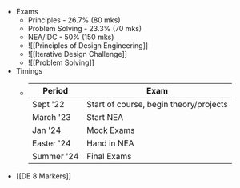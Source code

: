 - Exams
	- Principles - 26.7% (80 mks)
	- Problem Solving - 23.3% (70 mks)
	- NEA/IDC - 50% (150 mks)
	- ![[Principles of Design Engineering]]
	- ![[Iterative Design Challenge]]
	- ![[Problem Solving]]
- Timings
	- |Period|Exam|
	  |--|--|
	  |Sept '22|Start of course, begin theory/projects|
	  |March '23|Start NEA|
	  |Jan '24|Mock Exams|
	  |Easter '24|Hand in NEA|
	  |Summer '24|Final Exams|
- [[DE 8 Markers]]
